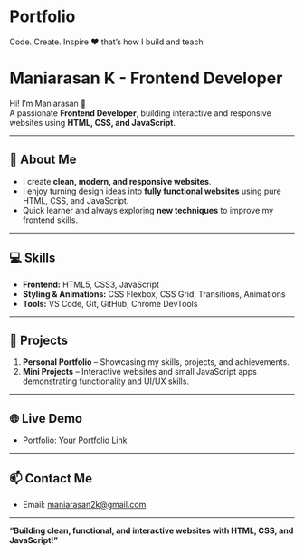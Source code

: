 # Portfolio
Code. Create. Inspire ❤️ that’s how I build and teach



# Maniarasan K - Frontend Developer

Hi! I’m Maniarasan 👋  
A passionate **Frontend Developer**, building interactive and responsive websites using **HTML, CSS, and JavaScript**.  

---

## 🚀 About Me
- I create **clean, modern, and responsive websites**.  
- I enjoy turning design ideas into **fully functional websites** using pure HTML, CSS, and JavaScript.  
- Quick learner and always exploring **new techniques** to improve my frontend skills.

---

## 💻 Skills
- **Frontend:** HTML5, CSS3, JavaScript  
- **Styling & Animations:** CSS Flexbox, CSS Grid, Transitions, Animations  
- **Tools:** VS Code, Git, GitHub, Chrome DevTools  

---

## 📂 Projects
1. **Personal Portfolio** – Showcasing my skills, projects, and achievements.  
2. **Mini Projects** – Interactive websites and small JavaScript apps demonstrating functionality and UI/UX skills.

---

## 🌐 Live Demo
- Portfolio: [Your Portfolio Link](https://your-portfolio-link.com)

---

## 📫 Contact Me
- Email: [maniarasan2k@gmail.com](maniarasan2k@gmail.com)

---

**“Building clean, functional, and interactive websites with HTML, CSS, and JavaScript!”**
